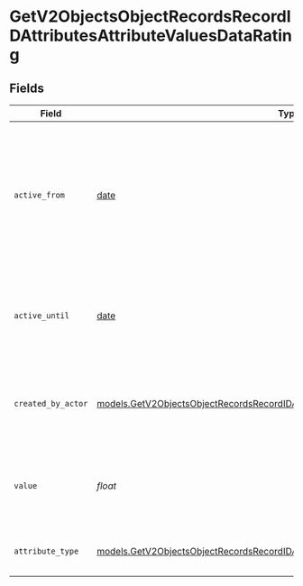 # GetV2ObjectsObjectRecordsRecordIDAttributesAttributeValuesDataRating


## Fields

| Field                                                                                                                                                                              | Type                                                                                                                                                                               | Required                                                                                                                                                                           | Description                                                                                                                                                                        | Example                                                                                                                                                                            |
| ---------------------------------------------------------------------------------------------------------------------------------------------------------------------------------- | ---------------------------------------------------------------------------------------------------------------------------------------------------------------------------------- | ---------------------------------------------------------------------------------------------------------------------------------------------------------------------------------- | ---------------------------------------------------------------------------------------------------------------------------------------------------------------------------------- | ---------------------------------------------------------------------------------------------------------------------------------------------------------------------------------- |
| `active_from`                                                                                                                                                                      | [date](https://docs.python.org/3/library/datetime.html#date-objects)                                                                                                               | :heavy_check_mark:                                                                                                                                                                 | The point in time at which this value was made "active". `active_from` can be considered roughly analogous to `created_at`.                                                        | 2023-01-01T15:00:00.000000000Z                                                                                                                                                     |
| `active_until`                                                                                                                                                                     | [date](https://docs.python.org/3/library/datetime.html#date-objects)                                                                                                               | :heavy_check_mark:                                                                                                                                                                 | The point in time at which this value was deactivated. If `null`, the value is active.                                                                                             | 2023-01-01T15:00:00.000000000Z                                                                                                                                                     |
| `created_by_actor`                                                                                                                                                                 | [models.GetV2ObjectsObjectRecordsRecordIDAttributesAttributeValuesCreatedByActor14](../models/getv2objectsobjectrecordsrecordidattributesattributevaluescreatedbyactor14.md)       | :heavy_check_mark:                                                                                                                                                                 | The actor that created this value.                                                                                                                                                 | {<br/>"type": "workspace-member",<br/>"id": "50cf242c-7fa3-4cad-87d0-75b1af71c57b"<br/>}                                                                                           |
| `value`                                                                                                                                                                            | *float*                                                                                                                                                                            | :heavy_check_mark:                                                                                                                                                                 | A number between 0 and 5 (inclusive) to represent a star rating.                                                                                                                   | 3                                                                                                                                                                                  |
| `attribute_type`                                                                                                                                                                   | [models.GetV2ObjectsObjectRecordsRecordIDAttributesAttributeValuesAttributeTypeRating](../models/getv2objectsobjectrecordsrecordidattributesattributevaluesattributetyperating.md) | :heavy_check_mark:                                                                                                                                                                 | The attribute type of the value.                                                                                                                                                   | rating                                                                                                                                                                             |